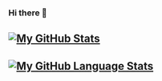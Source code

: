 ### Hi there 👋

## [![My GitHub Stats](https://github-readme-stats.vercel.app/api/?username=pavankumarhm&count_private=true&theme=tokyonight&showicons=true)]()
## [![My GitHub Language Stats](https://github-readme-stats.vercel.app/api/top-langs/?username=pavankumarhm&langs_count=5&theme=tokyonight)]()
<!--
**pavankumarhm/pavankumarhm** is a ✨ _special_ ✨ repository because its `README.md` (this file) appears on your GitHub profile.

Here are some ideas to get you started:

- 🔭 I’m currently working on ...
- 🌱 I’m currently learning ...
- 👯 I’m looking to collaborate on ...
- 🤔 I’m looking for help with ...
- 💬 Ask me about ...
- 📫 How to reach me: ...
- 😄 Pronouns: ...
- ⚡ Fun fact: ...
-->
